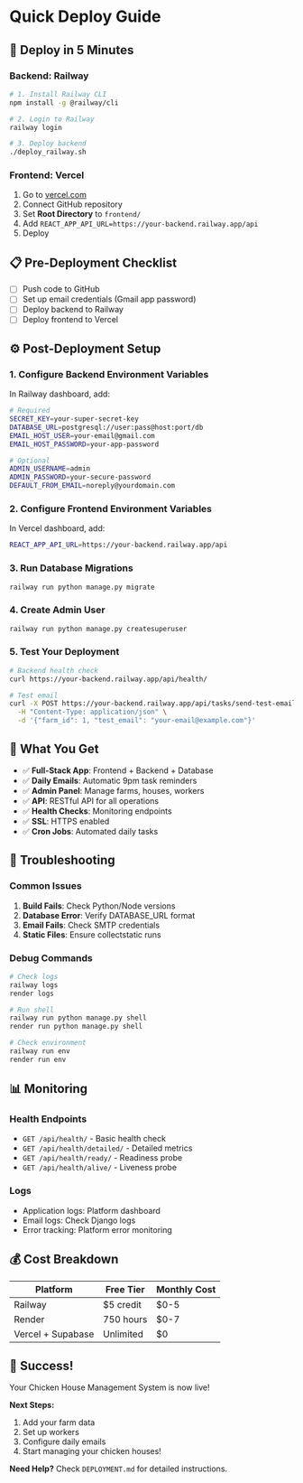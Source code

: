 # Quick Deploy Guide

## 🚀 Deploy in 5 Minutes

### Backend: Railway
```bash
# 1. Install Railway CLI
npm install -g @railway/cli

# 2. Login to Railway
railway login

# 3. Deploy backend
./deploy_railway.sh
```

### Frontend: Vercel
1. Go to [vercel.com](https://vercel.com)
2. Connect GitHub repository
3. Set **Root Directory** to `frontend/`
4. Add `REACT_APP_API_URL=https://your-backend.railway.app/api`
5. Deploy

## 📋 Pre-Deployment Checklist

- [ ] Push code to GitHub
- [ ] Set up email credentials (Gmail app password)
- [ ] Deploy backend to Railway
- [ ] Deploy frontend to Vercel

## ⚙️ Post-Deployment Setup

### 1. Configure Backend Environment Variables
In Railway dashboard, add:
```bash
# Required
SECRET_KEY=your-super-secret-key
DATABASE_URL=postgresql://user:pass@host:port/db
EMAIL_HOST_USER=your-email@gmail.com
EMAIL_HOST_PASSWORD=your-app-password

# Optional
ADMIN_USERNAME=admin
ADMIN_PASSWORD=your-secure-password
DEFAULT_FROM_EMAIL=noreply@yourdomain.com
```

### 2. Configure Frontend Environment Variables
In Vercel dashboard, add:
```bash
REACT_APP_API_URL=https://your-backend.railway.app/api
```

### 3. Run Database Migrations
```bash
railway run python manage.py migrate
```

### 4. Create Admin User
```bash
railway run python manage.py createsuperuser
```

### 5. Test Your Deployment
```bash
# Backend health check
curl https://your-backend.railway.app/api/health/

# Test email
curl -X POST https://your-backend.railway.app/api/tasks/send-test-email/ \
  -H "Content-Type: application/json" \
  -d '{"farm_id": 1, "test_email": "your-email@example.com"}'
```

## 🎯 What You Get

- ✅ **Full-Stack App**: Frontend + Backend + Database
- ✅ **Daily Emails**: Automatic 9pm task reminders
- ✅ **Admin Panel**: Manage farms, houses, workers
- ✅ **API**: RESTful API for all operations
- ✅ **Health Checks**: Monitoring endpoints
- ✅ **SSL**: HTTPS enabled
- ✅ **Cron Jobs**: Automated daily tasks

## 🔧 Troubleshooting

### Common Issues
1. **Build Fails**: Check Python/Node versions
2. **Database Error**: Verify DATABASE_URL format
3. **Email Fails**: Check SMTP credentials
4. **Static Files**: Ensure collectstatic runs

### Debug Commands
```bash
# Check logs
railway logs
render logs

# Run shell
railway run python manage.py shell
render run python manage.py shell

# Check environment
railway run env
render run env
```

## 📊 Monitoring

### Health Endpoints
- `GET /api/health/` - Basic health check
- `GET /api/health/detailed/` - Detailed metrics
- `GET /api/health/ready/` - Readiness probe
- `GET /api/health/alive/` - Liveness probe

### Logs
- Application logs: Platform dashboard
- Email logs: Check Django logs
- Error tracking: Platform error monitoring

## 💰 Cost Breakdown

| Platform | Free Tier | Monthly Cost |
|----------|-----------|--------------|
| Railway | $5 credit | $0-5 |
| Render | 750 hours | $0-7 |
| Vercel + Supabase | Unlimited | $0 |

## 🎉 Success!

Your Chicken House Management System is now live! 

**Next Steps:**
1. Add your farm data
2. Set up workers
3. Configure daily emails
4. Start managing your chicken houses!

**Need Help?** Check `DEPLOYMENT.md` for detailed instructions.
